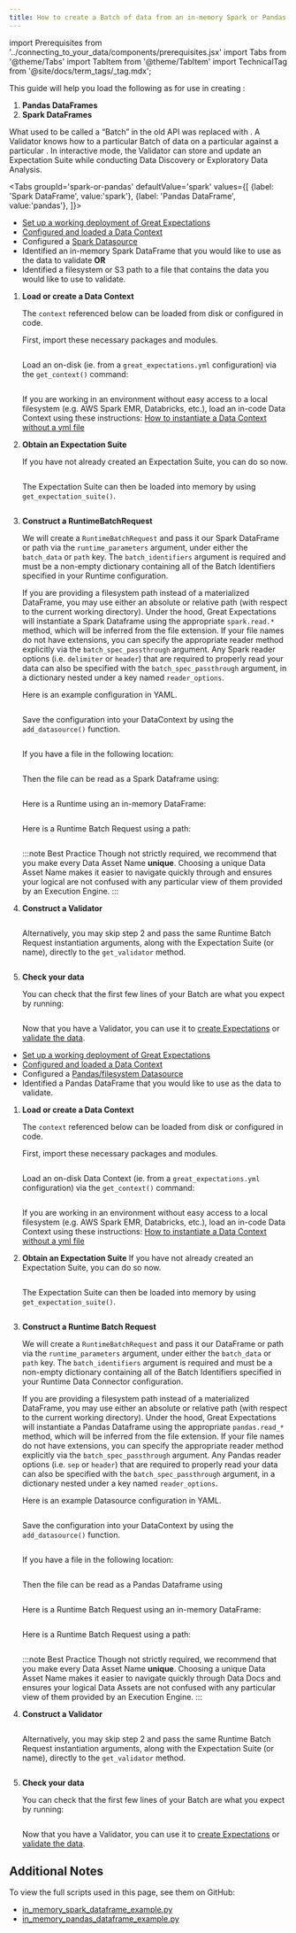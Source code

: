 ```yaml
---
title: How to create a Batch of data from an in-memory Spark or Pandas dataframe or path
---
```

import Prerequisites from '../connecting_to_your_data/components/prerequisites.jsx'
import Tabs from '@theme/Tabs'
import TabItem from '@theme/TabItem'
import TechnicalTag from '@site/docs/term_tags/_tag.mdx';

This guide will help you load the following as <TechnicalTag tag="batch" text="Batches" /> for use in creating <TechnicalTag tag="expectation" text="Expectations" />:
1. **Pandas DataFrames**
2. **Spark DataFrames**


What used to be called a “Batch” in the old API was replaced with <TechnicalTag tag="validator" text="Validator" />. A Validator knows how to <TechnicalTag tag="validation" text="Validate" /> a particular Batch of data on a particular <TechnicalTag tag="execution_engine" text="Execution Engine" /> against a particular <TechnicalTag tag="expectation_suite" text="Expectation Suite" />. In interactive mode, the Validator can store and update an Expectation Suite while conducting Data Discovery or Exploratory Data Analysis.

<Tabs
    groupId='spark-or-pandas'
    defaultValue='spark'
    values={[
    {label: 'Spark DataFrame', value:'spark'},
    {label: 'Pandas DataFrame', value:'pandas'},
    ]}>

<TabItem value='spark'>

<Prerequisites>

- [Set up a working deployment of Great Expectations](../../tutorials/getting_started/tutorial_overview.md)
- [Configured and loaded a Data Context](../../tutorials/getting_started/tutorial_setup.md)
- Configured a [Spark Datasource](../../guides/connecting_to_your_data/filesystem/spark.md)
- Identified an in-memory Spark DataFrame that you would like to use as the data to validate **OR**
- Identified a filesystem or S3 path to a file that contains the data you would like to use to validate.
  
</Prerequisites>

1. **Load or create a Data Context**

    The ``context`` referenced below can be loaded from disk or configured in code.

    First, import these necessary packages and modules.

    ```python name="tests/integration/docusaurus/connecting_to_your_data/how_to_create_a_batch_of_data_from_an_in_memory_spark_dataframe.py imports"
    ```

    Load an on-disk <TechnicalTag tag="data_context" text="Data Context" /> (ie. from a `great_expectations.yml` configuration) via the `get_context()` command:

    ```python # <snippet name="tests/integration/docusaurus/connecting_to_your_data/how_to_create_a_batch_of_data_from_an_in_memory_spark_dataframe.py get_context"
    ```

    If you are working in an environment without easy access to a local filesystem (e.g. AWS Spark EMR, Databricks, etc.), load an in-code Data Context using these instructions: [How to instantiate a Data Context without a yml file](../../guides/setup/configuring_data_contexts/how_to_instantiate_a_data_context_without_a_yml_file.md)

2. **Obtain an Expectation Suite**
   
    If you have not already created an Expectation Suite, you can do so now.

    ```python name="tests/integration/docusaurus/connecting_to_your_data/how_to_create_a_batch_of_data_from_an_in_memory_spark_dataframe.py create_expectation_suite"
    ```

    The Expectation Suite can then be loaded into memory by using `get_expectation_suite()`.

    ```python name="tests/integration/docusaurus/connecting_to_your_data/how_to_create_a_batch_of_data_from_an_in_memory_spark_dataframe.py get_expectation_suite"
    ```

3. **Construct a RuntimeBatchRequest**

    We will create a ``RuntimeBatchRequest`` and pass it our Spark DataFrame or path via the ``runtime_parameters`` argument, under either the ``batch_data`` or ``path`` key. The ``batch_identifiers`` argument is required and must be a non-empty dictionary containing all of the Batch Identifiers specified in your Runtime <TechnicalTag tag="data_connector" text="Data Connector" /> configuration.
    
    If you are providing a filesystem path instead of a materialized DataFrame, you may use either an absolute or relative path (with respect to the current working directory). Under the hood, Great Expectations will instantiate a Spark Dataframe using the appropriate ``spark.read.*`` method, which will be inferred from the file extension. If your file names do not have extensions, you can specify the appropriate reader method explicitly via the ``batch_spec_passthrough`` argument. Any Spark reader options (i.e. ``delimiter`` or ``header``) that are required to properly read your data can also be specified with the ``batch_spec_passthrough`` argument, in a dictionary nested under a key named ``reader_options``.

    Here is an example <TechnicalTag tag="datasource" text="Datasource" /> configuration in YAML.

    ```python name="tests/integration/docusaurus/connecting_to_your_data/how_to_create_a_batch_of_data_from_an_in_memory_spark_dataframe.py datasource_yaml"
    ```
   
    Save the configuration into your DataContext by using the `add_datasource()` function.

    ```python name="tests/integration/docusaurus/connecting_to_your_data/how_to_create_a_batch_of_data_from_an_in_memory_spark_dataframe.py add_datasource"
    ```
     
    If you have a file in the following location:

    ```python name="tests/integration/docusaurus/connecting_to_your_data/how_to_create_a_batch_of_data_from_an_in_memory_spark_dataframe.py path_to_file"
    ```

    Then the file can be read as a Spark Dataframe using:
    ```python name="tests/integration/docusaurus/connecting_to_your_data/how_to_create_a_batch_of_data_from_an_in_memory_spark_dataframe.py pyspark_df"
    ```
   
    Here is a Runtime <TechnicalTag tag="batch_request" text="Batch Request" /> using an in-memory DataFrame:
    ```python name="tests/integration/docusaurus/connecting_to_your_data/how_to_create_a_batch_of_data_from_an_in_memory_spark_dataframe.py runtime_batch_request"
    ```

    Here is a Runtime Batch Request using a path:
    ```python name="tests/integration/docusaurus/connecting_to_your_data/how_to_create_a_batch_of_data_from_an_in_memory_spark_dataframe.py runtime_batch_request_2"
    ```

    :::note Best Practice
    Though not strictly required, we recommend that you make every Data Asset Name **unique**. Choosing a unique Data Asset Name makes it easier to navigate quickly through <TechnicalTag tag="data_docs" text="Data Docs" /> and ensures your logical <TechnicalTag tag="data_asset" text="Data Assets" /> are not confused with any particular view of them provided by an Execution Engine.
    :::

4. **Construct a Validator**
    ```python name="tests/integration/docusaurus/connecting_to_your_data/how_to_create_a_batch_of_data_from_an_in_memory_spark_dataframe.py get_validator"
    ```

    Alternatively, you may skip step 2 and pass the same Runtime Batch Request instantiation arguments, along with the Expectation Suite (or name), directly to the ``get_validator`` method.

    ```python name="tests/integration/docusaurus/connecting_to_your_data/how_to_create_a_batch_of_data_from_an_in_memory_spark_dataframe.py get_validator_2"
    ```

5. **Check your data**

    You can check that the first few lines of your Batch are what you expect by running:

    ```python name="tests/integration/docusaurus/connecting_to_your_data/how_to_create_a_batch_of_data_from_an_in_memory_spark_dataframe.py validator_head"    
    ```
   
    Now that you have a Validator, you can use it to [create Expectations](../expectations/create_expectations_overview.md) or [validate the data](../validation/validate_data_overview.md).


</TabItem>
<TabItem value='pandas'>

<Prerequisites>

- [Set up a working deployment of Great Expectations](../../tutorials/getting_started/tutorial_overview.md)
- [Configured and loaded a Data Context](../../tutorials/getting_started/tutorial_setup.md)
- Configured a [Pandas/filesystem Datasource](../../guides/connecting_to_your_data/filesystem/pandas.md)
- Identified a Pandas DataFrame that you would like to use as the data to validate.
  
</Prerequisites>

1. **Load or create a Data Context**

   The ``context`` referenced below can be loaded from disk or configured in code.
   
   First, import these necessary packages and modules.
    ```python name="tests/integration/docusaurus/connecting_to_your_data/how_to_create_a_batch_of_data_from_an_in_memory_pandas_dataframe.py imports"
    ```

   Load an on-disk Data Context (ie. from a `great_expectations.yml` configuration) via the `get_context()` command:

    ```python name="tests/integration/docusaurus/connecting_to_your_data/how_to_create_a_batch_of_data_from_an_in_memory_pandas_dataframe.py get_context"
    ```
   
    If you are working in an environment without easy access to a local filesystem (e.g. AWS Spark EMR, Databricks, etc.), load an in-code Data Context using these instructions: [How to instantiate a Data Context without a yml file](../../guides/setup/configuring_data_contexts/how_to_instantiate_a_data_context_without_a_yml_file.md)

2. **Obtain an Expectation Suite**
    If you have not already created an Expectation Suite, you can do so now.

    ```python name="tests/integration/docusaurus/connecting_to_your_data/how_to_create_a_batch_of_data_from_an_in_memory_pandas_dataframe.py create_expectation_suite"
    ```

    The Expectation Suite can then be loaded into memory by using `get_expectation_suite()`.

    ```python name="tests/integration/docusaurus/connecting_to_your_data/how_to_create_a_batch_of_data_from_an_in_memory_pandas_dataframe.py get_expectation_suite"
    ```

3. **Construct a Runtime Batch Request**

    We will create a ``RuntimeBatchRequest`` and pass it our DataFrame or path via the ``runtime_parameters`` argument, under either the ``batch_data`` or ``path`` key. The ``batch_identifiers`` argument is required and must be a non-empty dictionary containing all of the Batch Identifiers specified in your Runtime Data Connector configuration. 
   
    If you are providing a filesystem path instead of a materialized DataFrame, you may use either an absolute or relative path (with respect to the current working directory). Under the hood, Great Expectations will instantiate a Pandas Dataframe using the appropriate ``pandas.read_*`` method, which will be inferred from the file extension. If your file names do not have extensions, you can specify the appropriate reader method explicitly via the ``batch_spec_passthrough`` argument. Any Pandas reader options (i.e. ``sep`` or ``header``) that are required to properly read your data can also be specified with the ``batch_spec_passthrough`` argument, in a dictionary nested under a key named ``reader_options``.
   
    Here is an example Datasource configuration in YAML.

    ```python name="tests/integration/docusaurus/connecting_to_your_data/how_to_create_a_batch_of_data_from_an_in_memory_pandas_dataframe.py datasource_yaml"
    ```
   
    Save the configuration into your DataContext by using the `add_datasource()` function.

    ```python name="tests/integration/docusaurus/connecting_to_your_data/how_to_create_a_batch_of_data_from_an_in_memory_pandas_dataframe.py add_datasource"
    ```
   
    If you have a file in the following location:

    ```python name="tests/integration/docusaurus/connecting_to_your_data/how_to_create_a_batch_of_data_from_an_in_memory_pandas_dataframe.py path_to_file"
    ```

    Then the file can be read as a Pandas Dataframe using
    ```python name="tests/integration/docusaurus/connecting_to_your_data/how_to_create_a_batch_of_data_from_an_in_memory_pandas_dataframe.py read_csv"
    ```

    Here is a Runtime Batch Request using an in-memory DataFrame:
    ```python name="tests/integration/docusaurus/connecting_to_your_data/how_to_create_a_batch_of_data_from_an_in_memory_pandas_dataframe.py runtime_batch_request"
    ```

    Here is a Runtime Batch Request using a path:
    ```python name="tests/integration/docusaurus/connecting_to_your_data/how_to_create_a_batch_of_data_from_an_in_memory_pandas_dataframe.py runtime_batch_request_with_path"
    ```
   
    :::note Best Practice 
    Though not strictly required, we recommend that you make every Data Asset Name **unique**. Choosing a unique Data Asset Name makes it easier to navigate quickly through Data Docs and ensures your logical Data Assets are not confused with any particular view of them provided by an Execution Engine.
    :::

4. **Construct a Validator**
    ```python name="tests/integration/docusaurus/connecting_to_your_data/how_to_create_a_batch_of_data_from_an_in_memory_pandas_dataframe.py get_validator_runtime_batch_request"
    ```

    Alternatively, you may skip step 2 and pass the same Runtime Batch Request instantiation arguments, along with the Expectation Suite (or name), directly to the ``get_validator`` method.

    ```python name="tests/integration/docusaurus/connecting_to_your_data/how_to_create_a_batch_of_data_from_an_in_memory_pandas_dataframe.py get_validator_args"
    ```

5. **Check your data**

    You can check that the first few lines of your Batch are what you expect by running:
    ```python name="tests/integration/docusaurus/connecting_to_your_data/how_to_create_a_batch_of_data_from_an_in_memory_pandas_dataframe.py validator_head">
    ```

    Now that you have a Validator, you can use it to [create Expectations](../expectations/create_expectations_overview.md) or [validate the data](../validation/validate_data_overview.md).


</TabItem>

</Tabs>


## Additional Notes

To view the full scripts used in this page, see them on GitHub:

- [in_memory_spark_dataframe_example.py](https://github.com/great-expectations/great_expectations/blob/develop/tests/integration/docusaurus/connecting_to_your_data/how_to_create_a_batch_of_data_from_an_in_memory_spark_dataframe.py)
- [in_memory_pandas_dataframe_example.py](https://github.com/great-expectations/great_expectations/blob/develop/tests/integration/docusaurus/connecting_to_your_data/how_to_create_a_batch_of_data_from_an_in_memory_pandas_dataframe.py)
